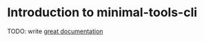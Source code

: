 # Introduction to minimal-tools-cli

TODO: write [great documentation](http://jacobian.org/writing/what-to-write/)
